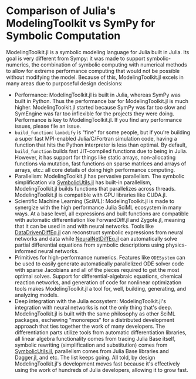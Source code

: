 # Comparison of Julia's ModelingToolkit vs SymPy for Symbolic Computation

ModelingToolkit.jl is a symbolic modeling language for Julia built in
Julia. Its goal is very different from Sympy: it was made to support
symbolic-numerics, the combination of symbolic computing with numerical
methods to allow for extreme performance computing that would not be
possible without modifying the model. Because of this, ModelingToolkit.jl
excels in many areas due to purposeful design decisions:

- Performance: ModelingToolkit.jl is built in Julia, whereas SymPy was
  built in Python. Thus the performance bar for ModelingToolkit.jl is
  much higher. ModelingToolkit.jl started because SymPy was far too
  slow and SymEngine was far too inflexible for the projects they were
  doing. Performance is key to ModelingToolkit.jl. If you find any
  performance issues, please file an issue.
- `build_function`: `lambdify` is "fine" for some people, but if you're building
  a super fast MPI-enabled Julia/C/Fortran simulation code, having a
  function that hits the Python interpreter is less than optimal. By
  default, `build_function` builds fast JIT-compiled functions due
  to being in Julia. However, it has support for things like static
  arrays, non-allocating functions via mutation, fast functions on
  sparse matrices and arrays of arrays, etc.: all core details of
  doing high performance computing.
- Parallelism: ModelingToolkit.jl has pervasive parallelism. The
  symbolic simplification via [SymbolicUtils.jl](https://github.com/JuliaSymbolics/SymbolicUtils.jl)
  has built-in parallelism, ModelingToolkit.jl builds functions that
  parallelizes across threads. ModelingToolkit.jl is compatible with GPU libraries like CUDA.jl.
- Scientific Machine Learning (SciML): ModelingToolkit.jl is made to synergize
  with the high performance Julia SciML ecosystem in many ways. At a
  base level, all expressions and built functions are compatible with
  automatic differentiation like ForwardDiff.jl and Zygote.jl, meaning
  that it can be used in and with neural networks. Tools like
  [DataDrivenDiffEq.jl](https://datadriven.sciml.ai/dev/) can reconstruct
  symbolic expressions from neural networks and data while
  [NeuralNetDiffEq.jl](https://github.com/SciML/NeuralNetDiffEq.jl)
  can automatically solve partial differential equations from symbolic
  descriptions using physics-informed neural networks.
- Primitives for high-performance numerics. Features like `ODESystem`
  can be used to easily generate automatically parallelized ODE solver
  code with sparse Jacobians and all of the pieces required to get
  the most optimal solves. Support for differential-algebraic equations,
  chemical reaction networks, and generation of code for nonlinear
  optimization tools makes ModelingToolkit.jl a tool for, well,
  building, generating, and analyzing models.
- Deep integration with the Julia ecosystem: ModelingToolkit.jl's integration
  with neural networks is not the only thing that's deep. ModelingToolkit.jl
  is built with the same philosophy as other SciML packages, eschewing
  "monorepos" for a distributed development approach that ties together
  the work of many developers. The differentiation parts utilize tools
  from automatic differentiation libraries, all linear algebra functionality
  comes from tracing Julia Base itself, symbolic rewriting (simplification
  and substitution) comes from
  [SymbolicUtils.jl](https://github.com/JuliaSymbolics/SymbolicUtils.jl),
  parallelism comes from Julia Base libraries and Dagger.jl, and etc.
  The list keeps going. All told, by design ModelingToolkit.jl's development
  moves fast because it's effectively using the work of hundreds of
  Julia developers, allowing it to grow fast.
